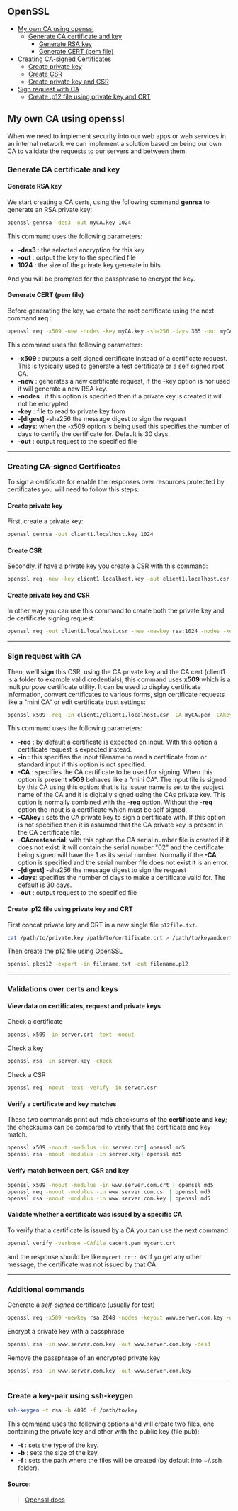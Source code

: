 OpenSSL
-----

- [My own CA using openssl](#My-own-CA-using-openssl)
  - [Generate CA certificate and key](#Generate-CA-certificate-and-key)
    - [Generate RSA key](#Generate-RSA-key)
    - [Generate CERT (pem file)](#Generate-CERT-pem-file)
- [Creating CA-signed Certificates](#Creating-CA-signed-Certificates)
    - [Create private key](#Create-private-key) 
    - [Create CSR](#Create-CSR)
    - [Create private key and CSR](#Create-private-key-and-CSR)
- [Sign request with CA](#Sign-request-with-CA)
    - [Create .p12 file using private key and CRT](Create-.p12-file-using-private-key-and-CRT)

## My own CA using openssl

When we need to implement security into our web apps or web services in an internal network we can implement a solution based on being our own CA to validate the requests to our servers and between them.

### Generate CA certificate and key
#### Generate RSA key
We start creating a CA certs, using the following command **genrsa** to generate an RSA private key:
```bash
openssl genrsa -des3 -out myCA.key 1024  
```
This command uses the following parameters:

 - **-des3** : the selected encryption for this key
 - **-out** : output the key to the specified file
 - **1024** : the size of the private key generate in bits

And you will be prompted for the passphrase to encrypt the key.

#### Generate CERT (pem file)
Before generating the key, we create the root certificate using the next command **req** :
```bash
openssl req -x509 -new -nodes -key myCA.key -sha256 -days 365 -out myCA.pem  
```
This command uses the following parameters:

 - **-x509** : outputs a self signed certificate instead of a certificate request. This is typically used to generate a test certificate or a self signed root CA.
 - **-new** : generates a new certificate request, if the -key option is nor used it will generate a new RSA key.
 - **-nodes** : if this option is specified then if a private key is created it will not be encrypted.
 - **-key** : file to read to private key from
 - **-[digest]** -sha256 the message digest to sign the request
 - **-days**: when the -x509 option is being used this specifies the number of days to certify the certificate for. Default is 30 days.
 - **-out** : output request to the specified file

-----
### Creating CA-signed Certificates

To sign a certificate for enable the responses over resources protected by certificates you will need to follow this steps:

#### Create private key
First, create a private key:
```bash
openssl genrsa -out client1.localhost.key 1024
```
#### Create CSR
Secondly, if have a private key you create a CSR with this command:
```bash
openssl req -new -key client1.localhost.key -out client1.localhost.csr
```

#### Create private key and CSR
In other way you can use this command to create both the private key and de certificate signing request:
```bash
openssl req -out client1.localhost.csr -new -newkey rsa:1024 -nodes -keyout client1.localhost.key
```

-----
### Sign request with CA
Then, we'll **sign** this CSR, using the CA private key and the CA cert (client1 is a folder to example valid credentials), this command uses **x509** which is a multipurpose certificate utility. It can be used to display certificate information, convert certificates to various forms, sign certificate requests like a "mini CA" or edit certificate trust settings:

```bash
openssl x509 -req -in client1/client1.localhost.csr -CA myCA.pem -CAkey myCA.key -CAcreateserial -out client1.localhost.crt -days 356 -sha256
```

This command uses the following parameters:

 - **-req** : by default a certificate is expected on input. With this option a certificate request is expected instead.
 - **-in** : this specifies the input filename to read a certificate from or standard input if this option is not specified.
 - **-CA** : specifies the CA certificate to be used for signing. When this option is present  **x509** behaves like a "mini CA". The input file is signed by this CA using this option: that is its issuer name is set to the subject name of the CA and it is digitally signed using the CAs private key.
This option is normally combined with the  **-req**  option. Without the  **-req**  option the input is a certificate which must be self signed.
 - **-CAkey** : sets the CA private key to sign a certificate with. If this option is not specified then it is assumed that the CA private key is present in the CA certificate file.
 - **-CAcreateserial**: with this option the CA serial number file is created if it does not exist: it will contain the serial number "02" and the certificate being signed will have the 1 as its serial number. Normally if the **-CA** option is specified and the serial number file does not exist it is an error.
 - **-[digest]** -sha256 the message digest to sign the request
 - **-days**: specifies the number of days to make a certificate valid for. The default is 30 days.
 - **-out** : output request to the specified file

 #### Create .p12 file using private key and CRT
 First concat private key and CRT in a new single file `p12file.txt`.
 ````bash
 cat /path/to/private.key /path/to/certificate.crt > /path/to/keyandcert.txt
 ````
 Then create the p12 file using OpenSSL
 ```bash
 openssl pkcs12 -export -in filename.txt -out filename.p12
 ```

-----
### Validations over certs and keys
#### View data on certificates, request and private keys

Check a certificate
```bash
openssl x509 -in server.crt -text -noout
```
Check a key
```bash
openssl rsa -in server.key -check
```
Check a CSR
```bash
openssl req -noout -text -verify -in server.csr
```

#### Verify a certificate and key matches

These two commands print out md5 checksums of the **certificate and key**; the checksums can be compared to verify that the certificate and key match.
```bash
openssl x509 -noout -modulus -in server.crt| openssl md5  
openssl rsa -noout -modulus -in server.key| openssl md5
```
#### Verify match between cert, CSR and key
```bash
openssl x509 -noout -modulus -in www.server.com.crt | openssl md5
openssl req -noout -modulus -in www.server.com.csr | openssl md5
openssl rsa -noout -modulus -in www.server.com.key | openssl md5
```

#### Validate whether a certificate was issued by a specific CA
To verify that a certificate is issued by a CA you can use the next command:
```bash
openssl verify -verbose -CAfile cacert.pem mycert.crt
```
and the response should be like `mycert.crt: OK`
If yo get any other message, the certificate was not issued by that CA.

-----
### Additional commands
Generate a _self-signed_ certificate (usually for test)
```bash
openssl req -x509 -newkey rsa:2048 -nodes -keyout www.server.com.key -out www.server.com.crt -days 365
```
Encrypt a private key with a passphrase
```bash
openssl rsa -in www.server.com.key -out www.server.com.key -des3
```
Remove the passphrase of an encrypted private key
```bash
openssl rsa -in www.server.com.key -out www.server.com.key
```

-----
### Create a key-pair using ssh-keygen
```bash
ssh-keygen -t rsa -b 4096 -f /path/to/key
```

This command uses the following options and will create two files, one containing the private key and other with the public key (file.pub):

 - **-t** : sets the type of the key.
 - **-b** : sets the size of the key.
 - **-f** : sets the path where the files will be created (by default into ~/.ssh folder).


#### Source:
> [Openssl docs](https://www.openssl.org/docs/man1.0.2/apps/)
